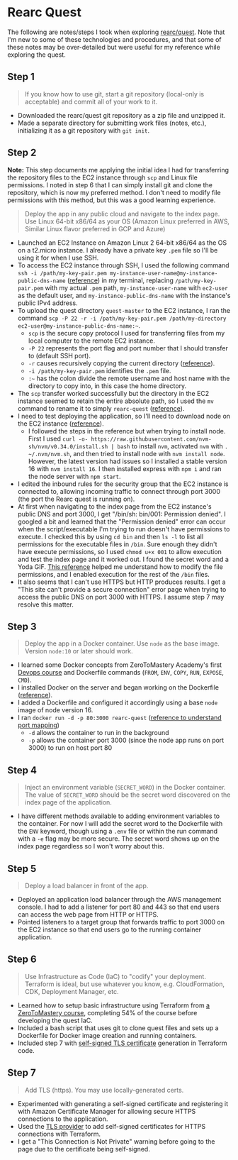 # Rearc Quest

The following are notes/steps I took when exploring [rearc/quest](https://github.com/rearc/quest). Note that I'm new to some of these technologies and procedures, and that some of these notes may be over-detailed but were useful for my reference while exploring the quest.

## Step 1

> If you know how to use git, start a git repository (local-only is acceptable) and commit all of your work to it.

- Downloaded the rearc/quest git repository as a zip file and unzipped it.
- Made a separate directory for submitting work files (notes, etc.), initializing it as a git repository with `git init`.

## Step 2

**Note:** This step documents me applying the initial idea I had for transferring the repository files to the EC2 instance through `scp` and Linux file permissions. I noted in step 6 that I can simply install git and clone the repository, which is now my preferred method. I don't need to modify file permissions with this method, but this was a good learning experience.

> Deploy the app in any public cloud and navigate to the index page. Use Linux 64-bit x86/64 as your OS (Amazon Linux preferred in AWS, Similar Linux flavor preferred in GCP and Azure)

- Launched an EC2 Instance on Amazon Linux 2 64-bit x86/64 as the OS on a t2.micro instance. I already have a private key `.pem` file so I'll be using it for when I use SSH.
- To access the EC2 instance through SSH, I used the following command `ssh -i /path/my-key-pair.pem my-instance-user-name@my-instance-public-dns-name` ([reference](https://docs.aws.amazon.com/AWSEC2/latest/UserGuide/AccessingInstancesLinux.html)) in my terminal, replacing `/path/my-key-pair.pem` with my actual `.pem` path, `my-instance-user-name` with `ec2-user` as the default user, and `my-instance-public-dns-name` with the instance's public IPv4 address.
- To upload the quest directory `quest-master` to the EC2 instance, I ran the command `scp -P 22 -r -i /path/my-key-pair.pem /path/my-directory ec2-user@my-instance-public-dns-name:~`.
  - `scp` is the secure copy protocol I used for transferring files from my local computer to the remote EC2 instance.
  - `-P 22` represents the port flag and port number that I should transfer to (default SSH port).
  - `-r` causes recursively copying the current directory ([reference](https://linux.die.net/man/1/scp)).
  - `-i /path/my-key-pair.pem` identifies the `.pem` file.
  - `:~` has the colon divide the remote username and host name with the directory to copy into, in this case the home directory.
- The `scp` transfer worked successfully but the directory in the EC2 instance seemed to retain the entire absolute path, so I used the `mv` command to rename it to simply `rearc-quest` ([reference](https://devconnected.com/how-to-rename-a-directory-on-linux/)).
- I need to test deploying the application, so I'll need to download node on the EC2 instance ([reference](https://docs.aws.amazon.com/sdk-for-javascript/v2/developer-guide/setting-up-node-on-ec2-instance.html)).
  - I followed the steps in the reference but when trying to install node. First I used `curl -o- https://raw.githubusercontent.com/nvm-sh/nvm/v0.34.0/install.sh | bash` to install `nvm`, activated `nvm` with `. ~/.nvm/nvm.sh`, and then tried to install node with `nvm install node`. However, the latest version had issues so I installed a stable version 16 with `nvm install 16`. I then installed express with `npm i` and ran the node server with `npm start`.
- I edited the inbound rules for the security group that the EC2 instance is connected to, allowing incoming traffic to connect through port 3000 (the port the Rearc quest is running on).
- At first when navigating to the index page from the EC2 instance's public DNS and port 3000, I get "/bin/sh: bin/001: Permission denied". I googled a bit and learned that the "Permission denied" error can occur when the script/executable I'm trying to run doesn't have permissions to execute. I checked this by using `cd bin` and then `ls -l` to list all permissions for the executable files in `/bin`. Sure enough they didn't have execute permissions, so I used `chmod u+x 001` to allow execution and test the index page and it worked out. I found the secret word and a Yoda GIF. [This reference](https://www.shells.com/l/en-US/tutorial/How-to-Fix-Shell-Script-Permission-Denied-Error-in-Linux) helped me understand how to modify the file permissions, and I enabled execution for the rest of the `/bin` files.
- It also seems that I can't use HTTPS but HTTP produces results. I get a "This site can't provide a secure connection" error page when trying to access the public DNS on port 3000 with HTTPS. I assume step 7 may resolve this matter.

## Step 3

> Deploy the app in a Docker container. Use `node` as the base image. Version `node:10` or later should work.

- I learned some Docker concepts from ZeroToMastery Academy's first [Devops course](https://zerotomastery.io/courses/devops-bootcamp/) and Dockerfile commands (`FROM`, `ENV`, `COPY`, `RUN`, `EXPOSE`, `CMD`).
- I installed Docker on the server and began working on the Dockerfile ([reference](https://docs.aws.amazon.com/AmazonECS/latest/developerguide/create-container-image.html)).
- I added a Dockerfile and configured it accordingly using a base `node` image of node version 16.
- I ran `docker run -d -p 80:3000 rearc-quest` ([reference to understand port mapping](https://docs.docker.com/engine/reference/commandline/run/))
  - `-d` allows the container to run in the background
  - `-p` allows the container port 3000 (since the node app runs on port 3000) to run on host port 80

## Step 4

> Inject an environment variable (`SECRET_WORD`) in the Docker container. The value of `SECRET_WORD` should be the secret word discovered on the index page of the application.

- I have different methods available to adding environment variables to the container. For now I will add the secret word to the Dockerfile with the `ENV` keyword, though using a `.env` file or within the run command with a `-e` flag may be more secure. The secret word shows up on the index page regardless so I won't worry about this.

## Step 5

> Deploy a load balancer in front of the app.

- Deployed an application load balancer through the AWS management console. I had to add a listener for port 80 and 443 so that end users can access the web page from HTTP or HTTPS.
- Pointed listeners to a target group that forwards traffic to port 3000 on the EC2 instance so that end users go to the running container application.

## Step 6

> Use Infrastructure as Code (IaC) to "codify" your deployment. Terraform is ideal, but use whatever you know, e.g. CloudFormation, CDK, Deployment Manager, etc.

- Learned how to setup basic infrastructure using Terraform from [a ZeroToMastery course](https://zerotomastery.io/courses/learn-terraform-certification/), completing 54% of the course before developing the quest IaC.
- Included a bash script that uses git to clone quest files and sets up a Dockerfile for Docker image creation and running containers.
- Included step 7 with [self-signed TLS certificate](https://registry.terraform.io/providers/hashicorp/tls/latest/docs/resources/self_signed_cert) generation in Terraform code.

## Step 7

> Add TLS (https). You may use locally-generated certs.

- Experimented with generating a self-signed certificate and registering it with Amazon Certificate Manager for allowing secure HTTPS connections to the application.
- Used the [TLS provider](https://registry.terraform.io/providers/hashicorp/tls/latest/docs) to add self-signed certificates for HTTPS connections with Terraform.
- I get a "This Connection is Not Private" warning before going to the page due to the certificate being self-signed.
